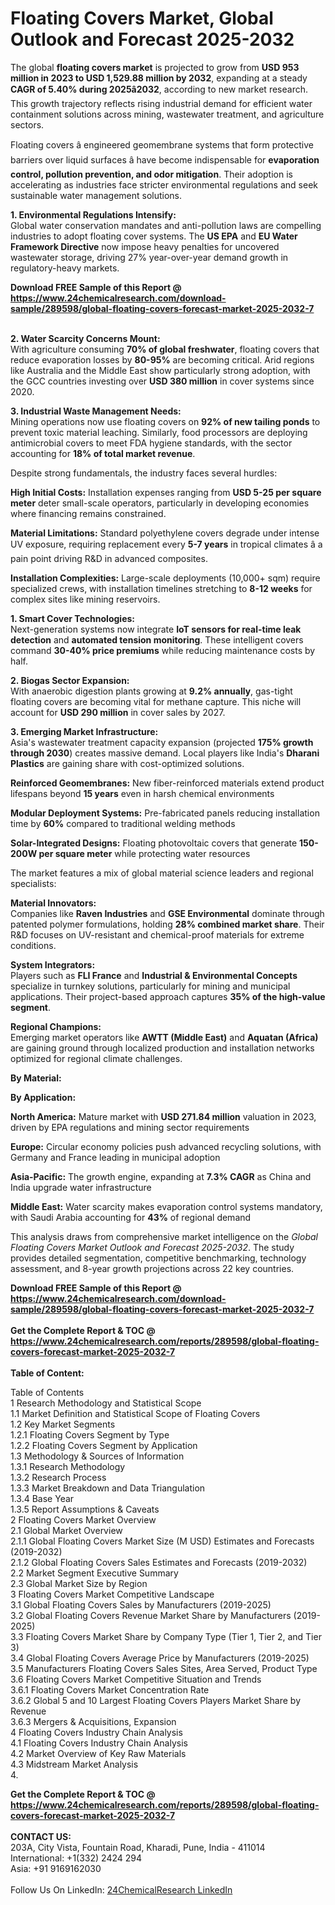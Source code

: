 <h1>Floating Covers Market, Global Outlook and Forecast 2025-2032</h1><p>The global <strong>floating covers market</strong> is projected to grow from <strong>USD 953 million in 2023 to USD 1,529.88 million by 2032</strong>, expanding at a steady <strong>CAGR of 5.40% during 2025â2032</strong>, according to new market research. This growth trajectory reflects rising industrial demand for efficient water containment solutions across mining, wastewater treatment, and agriculture sectors.</p><p>Floating covers â engineered geomembrane systems that form protective barriers over liquid surfaces â have become indispensable for <strong>evaporation control, pollution prevention, and odor mitigation</strong>. Their adoption is accelerating as industries face stricter environmental regulations and seek sustainable water management solutions.</p><p><strong>1. Environmental Regulations Intensify:</strong><br>
Global water conservation mandates and anti-pollution laws are compelling industries to adopt floating cover systems. The <strong>US EPA</strong> and <strong>EU Water Framework Directive</strong> now impose heavy penalties for uncovered wastewater storage, driving 27% year-over-year demand growth in regulatory-heavy markets.</p><div><b>Download FREE Sample of this Report @ 
            <a href="https://www.24chemicalresearch.com/download-sample/289598/global-floating-covers-forecast-market-2025-2032-7">
            https://www.24chemicalresearch.com/download-sample/289598/global-floating-covers-forecast-market-2025-2032-7</a></b></div><br><p><strong>2. Water Scarcity Concerns Mount:</strong><br>
With agriculture consuming <strong>70% of global freshwater</strong>, floating covers that reduce evaporation losses by <strong>80-95%</strong> are becoming critical. Arid regions like Australia and the Middle East show particularly strong adoption, with the GCC countries investing over <strong>USD 380 million</strong> in cover systems since 2020.</p><p><strong>3. Industrial Waste Management Needs:</strong><br>
Mining operations now use floating covers on <strong>92% of new tailing ponds</strong> to prevent toxic material leaching. Similarly, food processors are deploying antimicrobial covers to meet FDA hygiene standards, with the sector accounting for <strong>18% of total market revenue</strong>.</p><p>Despite strong fundamentals, the industry faces several hurdles:</p><p><strong>High Initial Costs:</strong> Installation expenses ranging from <strong>USD 5-25 per square meter</strong> deter small-scale operators, particularly in developing economies where financing remains constrained.</p><p><strong>Material Limitations:</strong> Standard polyethylene covers degrade under intense UV exposure, requiring replacement every <strong>5-7 years</strong> in tropical climates â a pain point driving R&amp;D in advanced composites.</p><p><strong>Installation Complexities:</strong> Large-scale deployments (10,000+ sqm) require specialized crews, with installation timelines stretching to <strong>8-12 weeks</strong> for complex sites like mining reservoirs.</p><p><strong>1. Smart Cover Technologies:</strong><br>
Next-generation systems now integrate <strong>IoT sensors for real-time leak detection</strong> and <strong>automated tension monitoring</strong>. These intelligent covers command <strong>30-40% price premiums</strong> while reducing maintenance costs by half.</p><p><strong>2. Biogas Sector Expansion:</strong><br>
With anaerobic digestion plants growing at <strong>9.2% annually</strong>, gas-tight floating covers are becoming vital for methane capture. This niche will account for <strong>USD 290 million</strong> in cover sales by 2027.</p><p><strong>3. Emerging Market Infrastructure:</strong><br>
Asia's wastewater treatment capacity expansion (projected <strong>175% growth through 2030</strong>) creates massive demand. Local players like India's <strong>Dharani Plastics</strong> are gaining share with cost-optimized solutions.</p><p><strong>Reinforced Geomembranes:</strong> New fiber-reinforced materials extend product lifespans beyond <strong>15 years</strong> even in harsh chemical environments</p><p><strong>Modular Deployment Systems:</strong> Pre-fabricated panels reducing installation time by <strong>60%</strong> compared to traditional welding methods</p><p><strong>Solar-Integrated Designs:</strong> Floating photovoltaic covers that generate <strong>150-200W per square meter</strong> while protecting water resources</p><p>The market features a mix of global material science leaders and regional specialists:</p><p><strong>Material Innovators:</strong><br>
Companies like <strong>Raven Industries</strong> and <strong>GSE Environmental</strong> dominate through patented polymer formulations, holding <strong>28% combined market share</strong>. Their R&amp;D focuses on UV-resistant and chemical-proof materials for extreme conditions.</p><p><strong>System Integrators:</strong><br>
Players such as <strong>FLI France</strong> and <strong>Industrial &amp; Environmental Concepts</strong> specialize in turnkey solutions, particularly for mining and municipal applications. Their project-based approach captures <strong>35% of the high-value segment</strong>.</p><p><strong>Regional Champions:</strong><br>
Emerging market operators like <strong>AWTT (Middle East)</strong> and <strong>Aquatan (Africa)</strong> are gaining ground through localized production and installation networks optimized for regional climate challenges.</p><p><strong>By Material:</strong></p><p><strong>By Application:</strong></p><p><strong>North America:</strong> Mature market with <strong>USD 271.84 million</strong> valuation in 2023, driven by EPA regulations and mining sector requirements</p><p><strong>Europe:</strong> Circular economy policies push advanced recycling solutions, with Germany and France leading in municipal adoption</p><p><strong>Asia-Pacific:</strong> The growth engine, expanding at <strong>7.3% CAGR</strong> as China and India upgrade water infrastructure</p><p><strong>Middle East:</strong> Water scarcity makes evaporation control systems mandatory, with Saudi Arabia accounting for <strong>43%</strong> of regional demand</p><p>This analysis draws from comprehensive market intelligence on the <em>Global Floating Covers Market Outlook and Forecast 2025-2032</em>. The study provides detailed segmentation, competitive benchmarking, technology assessment, and 8-year growth projections across 22 key countries.</p><div><b>Download FREE Sample of this Report @ 
            <a href="https://www.24chemicalresearch.com/download-sample/289598/global-floating-covers-forecast-market-2025-2032-7">
            https://www.24chemicalresearch.com/download-sample/289598/global-floating-covers-forecast-market-2025-2032-7</a></b></div><br><div><b>Get the Complete Report & TOC @ 
            <a href="https://www.24chemicalresearch.com/reports/289598/global-floating-covers-forecast-market-2025-2032-7">
            https://www.24chemicalresearch.com/reports/289598/global-floating-covers-forecast-market-2025-2032-7</a></b></div><br>
            <b>Table of Content:</b><p>Table of Contents<br />
1 Research Methodology and Statistical Scope<br />
1.1 Market Definition and Statistical Scope of Floating Covers<br />
1.2 Key Market Segments<br />
1.2.1 Floating Covers Segment by Type<br />
1.2.2 Floating Covers Segment by Application<br />
1.3 Methodology & Sources of Information<br />
1.3.1 Research Methodology<br />
1.3.2 Research Process<br />
1.3.3 Market Breakdown and Data Triangulation<br />
1.3.4 Base Year<br />
1.3.5 Report Assumptions & Caveats<br />
2 Floating Covers Market Overview<br />
2.1 Global Market Overview<br />
2.1.1 Global Floating Covers Market Size (M USD) Estimates and Forecasts (2019-2032)<br />
2.1.2 Global Floating Covers Sales Estimates and Forecasts (2019-2032)<br />
2.2 Market Segment Executive Summary<br />
2.3 Global Market Size by Region<br />
3 Floating Covers Market Competitive Landscape<br />
3.1 Global Floating Covers Sales by Manufacturers (2019-2025)<br />
3.2 Global Floating Covers Revenue Market Share by Manufacturers (2019-2025)<br />
3.3 Floating Covers Market Share by Company Type (Tier 1, Tier 2, and Tier 3)<br />
3.4 Global Floating Covers Average Price by Manufacturers (2019-2025)<br />
3.5 Manufacturers Floating Covers Sales Sites, Area Served, Product Type<br />
3.6 Floating Covers Market Competitive Situation and Trends<br />
3.6.1 Floating Covers Market Concentration Rate<br />
3.6.2 Global 5 and 10 Largest Floating Covers Players Market Share by Revenue<br />
3.6.3 Mergers & Acquisitions, Expansion<br />
4 Floating Covers Industry Chain Analysis<br />
4.1 Floating Covers Industry Chain Analysis<br />
4.2 Market Overview of Key Raw Materials<br />
4.3 Midstream Market Analysis<br />
4.</p><div><b>Get the Complete Report & TOC @ 
            <a href="https://www.24chemicalresearch.com/reports/289598/global-floating-covers-forecast-market-2025-2032-7">
            https://www.24chemicalresearch.com/reports/289598/global-floating-covers-forecast-market-2025-2032-7</a></b></div><br><b>CONTACT US:</b><br>
            203A, City Vista, Fountain Road, Kharadi, Pune, India - 411014<br>
            International: +1(332) 2424 294<br>
            Asia: +91 9169162030 <br><br>
            Follow Us On LinkedIn: <a href="https://www.linkedin.com/company/24chemicalresearch/">24ChemicalResearch LinkedIn</a>